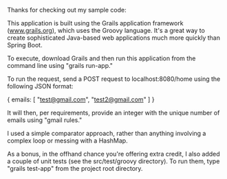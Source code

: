 Thanks for checking out my sample code:

This application is built using the Grails application framework (www.grails.org), which uses the Groovy language. It's a great way to create sophisticated Java-based web applications much more quickly than Spring Boot.

To execute, download Grails and then run this application from the command line using "grails run-app."

To run the request, send a POST request to localhost:8080/home using the following JSON format:

{
    emails: [
             "test@gmail.com", 
             "test2@gmail.com" 
            ]
}

It will then, per requirements, provide an integer with the unique number of emails using "gmail rules."

I used a simple comparator approach, rather than anything involving a complex loop or messing with a HashMap.

As a bonus, in the offhand chance you're offering extra credit, I also added a couple of unit tests (see the src/test/groovy directory). To run them, type "grails test-app" from the project root directory.

